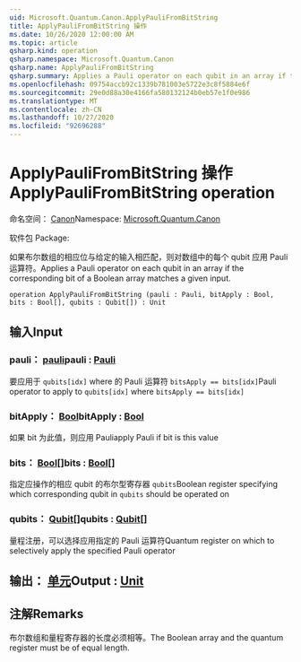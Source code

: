 ```yaml
---
uid: Microsoft.Quantum.Canon.ApplyPauliFromBitString
title: ApplyPauliFromBitString 操作
ms.date: 10/26/2020 12:00:00 AM
ms.topic: article
qsharp.kind: operation
qsharp.namespace: Microsoft.Quantum.Canon
qsharp.name: ApplyPauliFromBitString
qsharp.summary: Applies a Pauli operator on each qubit in an array if the corresponding bit of a Boolean array matches a given input.
ms.openlocfilehash: 09754accb92c1339b781003e5722e3c8f5884e6f
ms.sourcegitcommit: 29e0d88a30e4166fa580132124b0eb57e1f0e986
ms.translationtype: MT
ms.contentlocale: zh-CN
ms.lasthandoff: 10/27/2020
ms.locfileid: "92696288"
---
```

# <a name="applypaulifrombitstring-operation"></a><span data-ttu-id="e07ca-102">ApplyPauliFromBitString 操作</span><span class="sxs-lookup"><span data-stu-id="e07ca-102">ApplyPauliFromBitString operation</span></span>

<span data-ttu-id="e07ca-103">命名空间： [Canon](xref:Microsoft.Quantum.Canon)</span><span class="sxs-lookup"><span data-stu-id="e07ca-103">Namespace: [Microsoft.Quantum.Canon](xref:Microsoft.Quantum.Canon)</span></span>

<span data-ttu-id="e07ca-104">软件包 [](https://nuget.org/packages/)</span><span class="sxs-lookup"><span data-stu-id="e07ca-104">Package: [](https://nuget.org/packages/)</span></span>


<span data-ttu-id="e07ca-105">如果布尔数组的相应位与给定的输入相匹配，则对数组中的每个 qubit 应用 Pauli 运算符。</span><span class="sxs-lookup"><span data-stu-id="e07ca-105">Applies a Pauli operator on each qubit in an array if the corresponding bit of a Boolean array matches a given input.</span></span>

```qsharp
operation ApplyPauliFromBitString (pauli : Pauli, bitApply : Bool, bits : Bool[], qubits : Qubit[]) : Unit
```


## <a name="input"></a><span data-ttu-id="e07ca-106">输入</span><span class="sxs-lookup"><span data-stu-id="e07ca-106">Input</span></span>

### <a name="pauli--pauli"></a><span data-ttu-id="e07ca-107">pauli： [pauli](xref:microsoft.quantum.lang-ref.pauli)</span><span class="sxs-lookup"><span data-stu-id="e07ca-107">pauli : [Pauli](xref:microsoft.quantum.lang-ref.pauli)</span></span>

<span data-ttu-id="e07ca-108">要应用于 `qubits[idx]` where 的 Pauli 运算符 `bitsApply == bits[idx]`</span><span class="sxs-lookup"><span data-stu-id="e07ca-108">Pauli operator to apply to `qubits[idx]` where `bitsApply == bits[idx]`</span></span>


### <a name="bitapply--bool"></a><span data-ttu-id="e07ca-109">bitApply： [Bool](xref:microsoft.quantum.lang-ref.bool)</span><span class="sxs-lookup"><span data-stu-id="e07ca-109">bitApply : [Bool](xref:microsoft.quantum.lang-ref.bool)</span></span>

<span data-ttu-id="e07ca-110">如果 bit 为此值，则应用 Pauli</span><span class="sxs-lookup"><span data-stu-id="e07ca-110">apply Pauli if bit is this value</span></span>


### <a name="bits--bool"></a><span data-ttu-id="e07ca-111">bits： [Bool](xref:microsoft.quantum.lang-ref.bool)[]</span><span class="sxs-lookup"><span data-stu-id="e07ca-111">bits : [Bool](xref:microsoft.quantum.lang-ref.bool)[]</span></span>

<span data-ttu-id="e07ca-112">指定应操作的相应 qubit 的布尔型寄存器 `qubits`</span><span class="sxs-lookup"><span data-stu-id="e07ca-112">Boolean register specifying which corresponding qubit in `qubits` should be operated on</span></span>


### <a name="qubits--qubit"></a><span data-ttu-id="e07ca-113">qubits： [Qubit](xref:microsoft.quantum.lang-ref.qubit)[]</span><span class="sxs-lookup"><span data-stu-id="e07ca-113">qubits : [Qubit](xref:microsoft.quantum.lang-ref.qubit)[]</span></span>

<span data-ttu-id="e07ca-114">量程注册，可以选择应用指定的 Pauli 运算符</span><span class="sxs-lookup"><span data-stu-id="e07ca-114">Quantum register on which to selectively apply the specified Pauli operator</span></span>



## <a name="output--unit"></a><span data-ttu-id="e07ca-115">输出： [单元](xref:microsoft.quantum.lang-ref.unit)</span><span class="sxs-lookup"><span data-stu-id="e07ca-115">Output : [Unit](xref:microsoft.quantum.lang-ref.unit)</span></span>



## <a name="remarks"></a><span data-ttu-id="e07ca-116">注解</span><span class="sxs-lookup"><span data-stu-id="e07ca-116">Remarks</span></span>

<span data-ttu-id="e07ca-117">布尔数组和量程寄存器的长度必须相等。</span><span class="sxs-lookup"><span data-stu-id="e07ca-117">The Boolean array and the quantum register must be of equal length.</span></span>